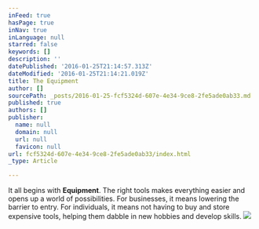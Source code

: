 ```yaml
---
inFeed: true
hasPage: true
inNav: true
inLanguage: null
starred: false
keywords: []
description: ''
datePublished: '2016-01-25T21:14:57.313Z'
dateModified: '2016-01-25T21:14:21.019Z'
title: The Equipment
author: []
sourcePath: _posts/2016-01-25-fcf5324d-607e-4e34-9ce8-2fe5ade0ab33.md
published: true
authors: []
publisher:
  name: null
  domain: null
  url: null
  favicon: null
url: fcf5324d-607e-4e34-9ce8-2fe5ade0ab33/index.html
_type: Article

---
```

It all begins with **Equipment**. The right tools makes everything easier and opens up a world of possibilities. For businesses, it means lowering the barrier to entry. For individuals, it means not having to buy and store expensive tools, helping them dabble in new hobbies and develop skills.
![](https://the-grid-user-content.s3-us-west-2.amazonaws.com/49f589c1-39cf-412d-a5ec-82cece88c26e.jpg)